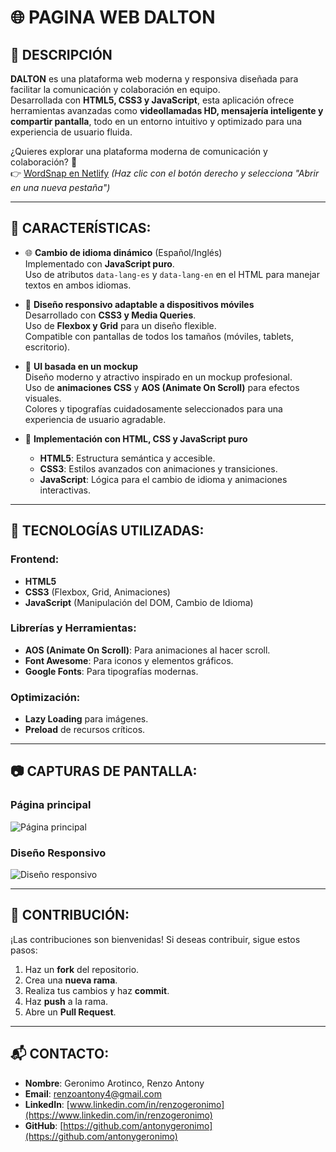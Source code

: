 # 🌐 PAGINA WEB DALTON

## 📌 DESCRIPCIÓN

**DALTON** es una plataforma web moderna y responsiva diseñada para facilitar la comunicación y colaboración en equipo.  
Desarrollada con **HTML5, CSS3 y JavaScript**, esta aplicación ofrece herramientas avanzadas como **videollamadas HD, mensajería inteligente y compartir pantalla**, todo en un entorno intuitivo y optimizado para una experiencia de usuario fluida.

¿Quieres explorar una plataforma moderna de comunicación y colaboración? 🚀  
👉 [WordSnap en Netlify](https://67d75003cf004206f782e07--taupe-lollipop-17400e.netlify.app/) _(Haz clic con el botón derecho y selecciona "Abrir en una nueva pestaña")_

---

## 🔑 CARACTERÍSTICAS:

- 🌐 **Cambio de idioma dinámico** (Español/Inglés)  
  Implementado con **JavaScript puro**.  
  Uso de atributos `data-lang-es` y `data-lang-en` en el HTML para manejar textos en ambos idiomas.

- 📱 **Diseño responsivo adaptable a dispositivos móviles**  
  Desarrollado con **CSS3 y Media Queries**.  
  Uso de **Flexbox y Grid** para un diseño flexible.  
  Compatible con pantallas de todos los tamaños (móviles, tablets, escritorio).

- 🎨 **UI basada en un mockup**  
  Diseño moderno y atractivo inspirado en un mockup profesional.  
  Uso de **animaciones CSS** y **AOS (Animate On Scroll)** para efectos visuales.  
  Colores y tipografías cuidadosamente seleccionados para una experiencia de usuario agradable.

- 🔧 **Implementación con HTML, CSS y JavaScript puro**  
  - **HTML5**: Estructura semántica y accesible.  
  - **CSS3**: Estilos avanzados con animaciones y transiciones.  
  - **JavaScript**: Lógica para el cambio de idioma y animaciones interactivas.

---

## 🚀 TECNOLOGÍAS UTILIZADAS:

### Frontend:
- **HTML5**
- **CSS3** (Flexbox, Grid, Animaciones)
- **JavaScript** (Manipulación del DOM, Cambio de Idioma)

### Librerías y Herramientas:
- **AOS (Animate On Scroll)**: Para animaciones al hacer scroll.
- **Font Awesome**: Para iconos y elementos gráficos.
- **Google Fonts**: Para tipografías modernas.

### Optimización:
- **Lazy Loading** para imágenes.
- **Preload** de recursos críticos.

---

## 📷 CAPTURAS DE PANTALLA:

### Página principal
![Página principal]()

### Diseño Responsivo
![Diseño responsivo](![image](https://github.com/user-attachments/assets/7cbffb3b-3b95-48b7-84c2-9af233a31d9c)
)

---

## 🤝 CONTRIBUCIÓN:

¡Las contribuciones son bienvenidas! Si deseas contribuir, sigue estos pasos:

1. Haz un **fork** del repositorio.
2. Crea una **nueva rama**.
3. Realiza tus cambios y haz **commit**.
4. Haz **push** a la rama.
5. Abre un **Pull Request**.

---

## 📬 CONTACTO:

- **Nombre**: Geronimo Arotinco, Renzo Antony  
- **Email**: renzoantony4@gmail.com  
- **LinkedIn**: [www.linkedin.com/in/renzogeronimo](https://www.linkedin.com/in/renzogeronimo)  
- **GitHub**: [https://github.com/antonygeronimo](https://github.com/antonygeronimo)

